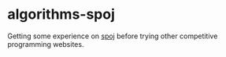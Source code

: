 algorithms-spoj
============

Getting some experience on [spoj](http://www.spoj.com) before trying other competitive programming websites.
